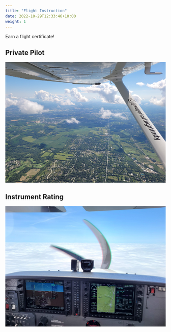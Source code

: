 ```yaml
---
title: "Flight Instruction"
date: 2022-10-29T12:33:46+10:00
weight: 1
---
```


Earn a flight certificate!

## Private Pilot

![Private Certificate](/images/private-view.png)

## Instrument Rating

![Instrument Rating](/images/instrument-view.jpg)